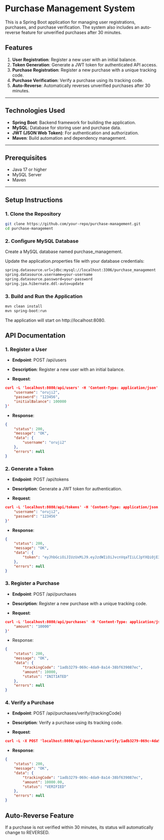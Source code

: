 # Purchase Management System

This is a Spring Boot application for managing user registrations, purchases, and purchase verification. The system also includes an auto-reverse feature for unverified purchases after 30 minutes.

## Features
1. **User Registration**: Register a new user with an initial balance.
2. **Token Generation**: Generate a JWT token for authenticated API access.
3. **Purchase Registration**: Register a new purchase with a unique tracking code.
4. **Purchase Verification**: Verify a purchase using its tracking code.
5. **Auto-Reverse**: Automatically reverses unverified purchases after 30 minutes.

---

## Technologies Used
- **Spring Boot**: Backend framework for building the application.
- **MySQL**: Database for storing user and purchase data.
- **JWT (JSON Web Token)**: For authentication and authorization.
- **Maven**: Build automation and dependency management.

---

## Prerequisites
- Java 17 or higher
- MySQL Server
- Maven

---

## Setup Instructions

### 1. Clone the Repository
```bash
git clone https://github.com/your-repo/purchase-management.git
cd purchase-management
```

### 2. Configure MySQL Database
Create a MySQL database named purchase_management.

Update the application.properties file with your database credentials:
```bash
spring.datasource.url=jdbc:mysql://localhost:3306/purchase_management
spring.datasource.username=your-username
spring.datasource.password=your-password
spring.jpa.hibernate.ddl-auto=update
```

### 3. Build and Run the Application
```bash
mvn clean install
mvn spring-boot:run
```
The application will start on http://localhost:8080.

## API Documentation
### 1. Register a User
- **Endpoint**: POST /api/users

- **Description**: Register a new user with an initial balance.

- **Request**:

```json
curl -L 'localhost:8080/api/users' -H 'Content-Type: application/json' -d '{
    "username": "oruji2",
    "password": "123456",
    "initialBalance": 100000
}'
```
- **Response**:
```json
{
    "status": 200,
    "message": "OK",
    "data": {
        "username": "oruji2"
    },
    "errors": null
}
```
### 2. Generate a Token
- **Endpoint**: POST /api/tokens

- **Description**: Generate a JWT token for authentication.

- **Request**:
```json
curl -L 'localhost:8080/api/tokens' -H 'Content-Type: application/json' -d '{
    "username": "oruji2",
    "password": "123456"
}'
```
- **Response**:
```json
{
    "status": 200,
    "message": "OK",
    "data": {
        "token": "eyJhbGciOiJIUzUxMiJ9.eyJzdWIiOiJvcnVqaTIiLCJpYXQiOjE3MzcxMDE2NjEsImV4cCI6MTczNzEwMzQ2MX0.QS4vYWyWysKC8SyDyZJu8VhkMHiyVpvSqNz4D128nybzLPMLlrc7DHWT7_sw2ES4YxJXr0tNCd_G9Bbf36sAvg"
    },
    "errors": null
}
```

### 3. Register a Purchase
- **Endpoint**: POST /api/purchases

- **Description**: Register a new purchase with a unique tracking code.

- **Request**:
```json
curl -L 'localhost:8080/api/purchases' -H 'Content-Type: application/json' -H 'Authorization: Bearer <token>' -d '{
    "amount": "10000"
}'
```
- Response:
```json
{
    "status": 200,
    "message": "OK",
    "data": {
        "trackingCode": "1adb3279-069c-4da9-8a14-38bf639087ec",
        "amount": 10000,
        "status": "INITIATED"
    },
    "errors": null
}
```

### 4. Verify a Purchase
- **Endpoint**: POST /api/purchases/verify/{trackingCode}

- **Description**: Verify a purchase using its tracking code.

- **Request**:
```json
curl -L -X POST 'localhost:8080/api/purchases/verify/1adb3279-069c-4da9-8a14-38bf639087ec' -H 'Authorization: Bearer <token>'
```
- **Response**:
```json
{
    "status": 200,
    "message": "OK",
    "data": {
        "trackingCode": "1adb3279-069c-4da9-8a14-38bf639087ec",
        "amount": 10000.00,
        "status": "VERIFIED"
    },
    "errors": null
}
```

## Auto-Reverse Feature
If a purchase is not verified within 30 minutes, its status will automatically change to REVERSED.